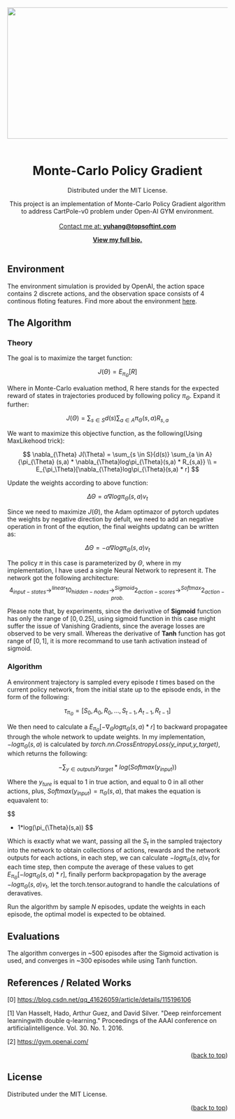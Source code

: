 

<br />
<div align="center" id="readme-top">
  
 <br />
<img src="https://www.gymlibrary.dev/_images/cart_pole.gif" width="700" height="300"></br>
</br>
  <h1 align="center">Monte-Carlo Policy Gradient</h1>

  <p align="center" >
  Distributed under the MIT License.

This project is an implementation of Monte-Carlo Policy Gradient algorithm to address CartPole-v0 problem under Open-AI GYM environment.
</br>
<br />
<a href="https://yuhang.topsoftint.com">Contact me at: <strong>yuhang@topsoftint.com</strong></a>

<a href="https://yuhang.topsoftint.com"><strong>View my full bio.</strong></a>
    <br />
    <br />
  </p>
</div>






<!-- ABOUT THE PROJECT -->
## Environment
<p id="1"></p>

The environment simulation is provided by OpenAI, the action space contains 2 discrete actions, and the observation space consists of 4 continous floting features. Find more about the environment <a href="https://www.gymlibrary.dev/environments/classic_control/cart_pole/">here</a>. 

## The Algorithm

### Theory 

The goal is to maximize the target function:

$$
J(\Theta) = E_{\pi_\Theta}[R]
$$

Where in Monte-Carlo evaluation method, R here stands for the expected reward of states in trajectories produced by following policy $\pi_\Theta$. Expand it further:

$$
J(\Theta) = \sum_{s \in S}{d(s)} \sum_{a \in A}{\pi_{\Theta}(s,a)R_{s,a}}
$$

We want to maximize this objective function, as the following(Using MaxLikehood trick):

$$
\nabla_{\Theta} J(\Theta) = \sum_{s \in S}{d(s)} \sum_{a \in A}{\pi_{\Theta} (s,a) * \nabla_{\Theta}log\pi_{\Theta}(s,a) * R_{s,a}} \\ 
= E_{\pi_\Theta}[\nabla_{\Theta}log\pi_{\Theta}(s,a) * r]
$$

Update the weights according to above function:

$$
\Delta \Theta = \alpha \nabla log\pi_{\Theta}(s,a)v_t
$$


Since we need to maximize $J(\Theta)$, the Adam optimazor of pytorch updates the weights by negative direction by defult, we need to add an negative operation in front of the eqution, the final weights updatng can be written as:

$$
\Delta \Theta = - \alpha \nabla log\pi_{\Theta}(s,a)v_t
$$

The policy $\pi$ in this case is parameterized by $\Theta$, where in my implementation, I have used a single Neural Network to represent it. The network got the following architecture:
$$
4_{input-states} \to^{linear} 10_{hidden-nodes} \to^{Sigmoid} 2_{action-scores} \to^{Softmax} 2_{action-prob.}
$$

Please note that, by experiments, since the derivative of **Sigmoid** function has only the range of $[0,0.25]$, using sigmoid function in this case might suffer the issue of Vanishing Gradients, since the average losses are observed to be very small. Whereas the derivative of **Tanh** function has got range of $[0,1]$, it is more recommand to use tanh activation instead of sigmoid.

### Algorithm
A environment trajectory is sampled every episode $t$ times based on the current policy network, from the initial state up to the episode ends, in the form of the following:

$$
\tau_{\pi_\Theta}=[S_0,A_0,R_0,...,S_{t-1},A_{t-1},R_{t-1}]
$$

We then need to calculate a $E_{\pi_\Theta}[-\nabla_{\Theta}log\pi_{\Theta}(s,a) * r]$ to backward propagatee through the whole network to update weights. In my implementation, $-log\pi_{\Theta}(s,a)$ is calculated by _torch.nn.CrossEntropyLoss(y_input,y_target)_, which returns the following:

$$
-\sum_{y \in outputs}{y_{target}*log(Softmax(y_{input}))}
$$

Where the $y_{ture}$ is equal to 1 in true action, and equal to 0 in all other actions, plus, $Softmax(y_{input}) = \pi_{\Theta}(s,a)$, that makes the equation is equavalent to:

$$
- 1*log(\pi_{\Theta}(s,a))
$$

Which is exactly what we want, passing all the $S_t$ in the sampled trajectory into the network to obtain collections of actions, rewards and the network outputs for each actions, in each step, we can calculate $- log\pi_{\Theta}(s,a)v_t$ for each time step, then compute the average of these values to get $E_{\pi_\Theta}[-log\pi_{\Theta}(s,a) * r]$, finally perform backpropagation by the average $-log\pi_{\Theta}(s,a)v_t$, let the torch.tensor.autogrand to handle the calculations of deravatives.

Run the algorithm by sample $N$ episodes, update the weights in each episode, the optimal model is expected to be obtained.

## Evaluations

The algorithm converges in ~500 episodes after the Sigmoid activation is used, and converges in ~300 episodes while using Tanh function.

## References / Related Works
<p id="6"></p>

[0] https://blog.csdn.net/qq_41626059/article/details/115196106

[1] Van Hasselt, Hado, Arthur Guez, and David Silver. "Deep reinforcement learningwith double q-learning." Proceedings of the AAAI conference on artificialintelligence. Vol. 30. No. 1. 2016.

[2] https://gym.openai.com/


<p align="right">(<a href="#readme-top">back to top</a>)</p>


<!-- LICENSE -->
## License

Distributed under the MIT License.

<p align="right">(<a href="#readme-top">back to top</a>)</p>





